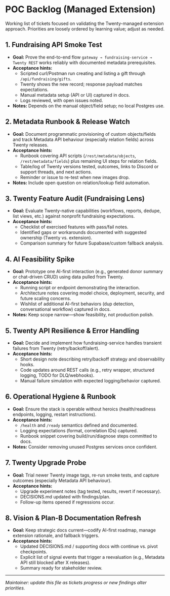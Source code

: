 # POC Backlog (Managed Extension)

Working list of tickets focused on validating the Twenty-managed extension approach. Priorities are loosely ordered by learning value; adjust as needed.

## 1. Fundraising API Smoke Test
- **Goal:** Prove the end-to-end flow `gateway → fundraising-service → Twenty REST` works reliably with documented metadata prerequisites.
- **Acceptance hints:**
  - Scripted curl/Postman run creating and listing a gift through `/api/fundraising/gifts`.
  - Twenty shows the new record; response payload matches expectations.
  - Manual metadata setup (API or UI) captured in docs.
  - Logs reviewed, with open issues noted.
- **Notes:** Depends on the manual object/field setup; no local Postgres use.

## 2. Metadata Runbook & Release Watch
- **Goal:** Document programmatic provisioning of custom objects/fields and track Metadata API behaviour (especially relation fields) across Twenty releases.
- **Acceptance hints:**
  - Runbook covering API scripts (`/rest/metadata/objects`, `/rest/metadata/fields`) plus remaining UI steps for relation fields.
  - Table/log of Twenty versions tested, outcomes, links to Discord or support threads, and next actions.
  - Reminder or issue to re-test when new images drop.
- **Notes:** Include open question on relation/lookup field automation.

## 3. Twenty Feature Audit (Fundraising Lens)
- **Goal:** Evaluate Twenty-native capabilities (workflows, reports, dedupe, list views, etc.) against nonprofit fundraising expectations.
- **Acceptance hints:**
  - Checklist of exercised features with pass/fail notes.
  - Identified gaps or workarounds documented with suggested ownership (Twenty vs. extension).
  - Comparison summary for future Supabase/custom fallback analysis.

## 4. AI Feasibility Spike
- **Goal:** Prototype one AI-first interaction (e.g., generated donor summary or chat-driven CRUD) using data pulled from Twenty.
- **Acceptance hints:**
  - Running script or endpoint demonstrating the interaction.
  - Architecture notes covering model choice, deployment, security, and future scaling concerns.
  - Wishlist of additional AI-first behaviors (dup detection, conversational workflow) captured in docs.
- **Notes:** Keep scope narrow—show feasibility, not production polish.

## 5. Twenty API Resilience & Error Handling
- **Goal:** Decide and implement how fundraising-service handles transient failures from Twenty (retry/backoff/alert).
- **Acceptance hints:**
  - Short design note describing retry/backoff strategy and observability hooks.
  - Code updates around REST calls (e.g., retry wrapper, structured logging, TODO for DLQ/webhooks).
  - Manual failure simulation with expected logging/behavior captured.

## 6. Operational Hygiene & Runbook
- **Goal:** Ensure the stack is operable without heroics (health/readiness endpoints, logging, restart instructions).
- **Acceptance hints:**
  - `/health` and `/ready` semantics defined and documented.
  - Logging expectations (format, correlation IDs) captured.
  - Runbook snippet covering build/run/diagnose steps committed to docs.
- **Notes:** Consider removing unused Postgres services once confident.

## 7. Twenty Upgrade Probe
- **Goal:** Trial newer Twenty image tags, re-run smoke tests, and capture outcomes (especially Metadata API behaviour).
- **Acceptance hints:**
  - Upgrade experiment notes (tag tested, results, revert if necessary).
  - DECISIONS.md updated with findings/plan.
  - Follow-up items opened if regressions occur.

## 8. Vision & Plan-B Documentation Refresh
- **Goal:** Keep strategic docs current—codify AI-first roadmap, manage extension rationale, and fallback triggers.
- **Acceptance hints:**
  - Updated DECISIONS.md / supporting docs with continue vs. pivot checkpoints.
  - Explicit list of signal events that trigger a reevaluation (e.g., Metadata API still blocked after X releases).
  - Summary ready for stakeholder review.

---

_Maintainer: update this file as tickets progress or new findings alter priorities._
